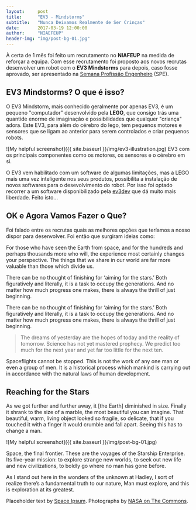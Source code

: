 ```yaml
---
layout:     post
title:      "EV3 - Mindstorms"
subtitle:   "Nunca Deixamos Realmente de Ser Crinças"
date:       2017-03-19 12:00:00
author:     "NIAEFEUP"
header-img: "img/post-bg-01.jpg"
---
```


<p>À certa de 1 mês foi feito um recrutamento no <b>NIAFEUP</b> na medida de reforçar a equipa. Com esse recrutamento foi proposto aos novos recrutas desenvolver um robot com o <b>EV3 Mindstorms</b> para depois, caso fosse aprovado, ser apresentado na <a href="https://paginas.fe.up.pt/~escolas/index.php/">Semana Profissão Engenheiro</a> (SPE).</p>

<h2 class="section-heading">EV3 Mindstorms? O que é isso?</h2>

<p>O EV3 Mindstorm, mais conhecido geralmente por apenas EV3, é um pequeno "computador" desenvolvido pela <b>LEGO</b>, que consigo trás uma quantide enorme de imaginação e possibilidades que qualquer "criança" adora. Este EV3, para além do cérebro do lego, tem pequenos motores e sensores que se ligam ao anterior para serem controlados e criar pequenos robots.</p>

![My helpful screenshot]({{ site.baseurl }}/img/ev3-illustration.jpg)
<span class="caption text-muted">EV3 com os principais componentes como os motores, os sensores e o cérebro em si.</span>

<p>O EV3 vem habilitado com um software de algumas limitações, mas a LEGO mais uma vez inteligente nos seus produtos, possibilita a instalação de novos softwares para o desevolvimento do robot. Por isso foi optado recorrer a um software disponibilizado pela <a href="http://www.ev3dev.org/">ev3dev</a> que dá muito mais liberdade. Feito isto...</p>

<h2 class="section-heading">OK e Agora Vamos Fazer o Que?</h2>

<p>Foi falado entre os recrutas quais as melhores opções que teríamos a nosso dispor para desenvolver. Foi então que surgiram ideias como:</p>

<p>For those who have seen the Earth from space, and for   the hundreds and perhaps thousands more who will, the experience most certainly changes your perspective. The things that we share in our world are far more valuable than those which divide us.</p>


<p>There can be no thought of finishing for ‘aiming for the stars.’ Both figuratively and literally, it is a task to occupy the generations. And no matter how much progress one makes, there is always the thrill of just beginning.</p>

<p>There can be no thought of finishing for ‘aiming for the stars.’ Both figuratively and literally, it is a task to occupy the generations. And no matter how much progress one makes, there is always the thrill of just beginning.</p>

<blockquote>The dreams of yesterday are the hopes of today and the reality of tomorrow. Science has not yet mastered prophecy. We predict too much for the next year and yet far too little for the next ten.</blockquote>

<p>Spaceflights cannot be stopped. This is not the work of any one man or even a group of men. It is a historical process which mankind is carrying out in accordance with the natural laws of human development.</p>

<h2 class="section-heading">Reaching for the Stars</h2>

<p>As we got further and further away, it [the Earth] diminished in size. Finally it shrank to the size of a marble, the most beautiful you can imagine. That beautiful, warm, living object looked so fragile, so delicate, that if you touched it with a finger it would crumble and fall apart. Seeing this has to change a man.</p>



![My helpful screenshot]({{ site.baseurl }}/img/post-bg-01.jpg)



<p>Space, the final frontier. These are the voyages of the Starship Enterprise. Its five-year mission: to explore strange new worlds, to seek out new life and new civilizations, to boldly go where no man has gone before.</p>

<p>As I stand out here in the wonders of the unknown at Hadley, I sort of realize there’s a fundamental truth to our nature, Man must explore, and this is exploration at its greatest.</p>

<p>Placeholder text by <a href="http://spaceipsum.com/">Space Ipsum</a>. Photographs by <a href="https://www.flickr.com/photos/nasacommons/">NASA on The Commons</a>.</p>
